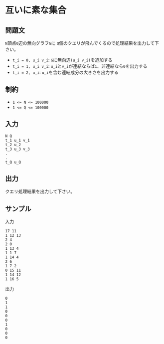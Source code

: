 # 互いに素な集合

## 問題文

`N`頂点`0`辺の無向グラフ`G`に `Q`個のクエリが飛んでくるので処理結果を出力して下さい。  

- `t_i = 0, u_i v_i`: `G`に無向辺`(u_i v_i)`を追加する
- `t_i = 1, u_i v_i`: `u_i`と`v_i`が連結ならば`1`、非連結なら`0`を出力する
- `t_i = 2, u_i`: `u_i`を含む連結成分の大きさを出力する

## 制約

- `1 <= N <= 100000`
- `1 <= Q <= 100000`

## 入力

```
N Q
t_1 u_1 v_1
t_2 u_2
t_3 u_3 v_3
.
.
t_Q u_Q
```

## 出力

クエリ処理結果を出力して下さい。

## サンプル

入力
```
17 11
1 12 13
2 4
2 0
1 13 4
1 1 7
1 14 4
2 6
1 7 2
0 15 11
1 14 12
1 16 5
```

出力
```
0
1
1
0
0
0
1
0
0
0
```
